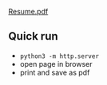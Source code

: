 [Resume.pdf](https://github.com/SimonHFrost/static-resume/raw/master/resume.pdf)

Quick run
---- 

* `python3 -m http.server`
* open page in browser
* print and save as pdf

